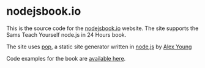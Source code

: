 # nodejsbook.io

This is the source code for the [nodejsbook.io][1] website. The site supports the Sams Teach Yourself node.js in 24 Hours book.

The site uses [pop][2], a static site generator written in [node.js][3] by [Alex Young][4]

Code examples for the book are [available here][5].


[1]: http://nodejsbook.io/
[2]: https://github.com/alexyoung/pop
[3]: http://nodejs.org/
[4]: http://alexyoung.org/
[5]: https://github.com/shapeshed/nodejsbook.io.examples
